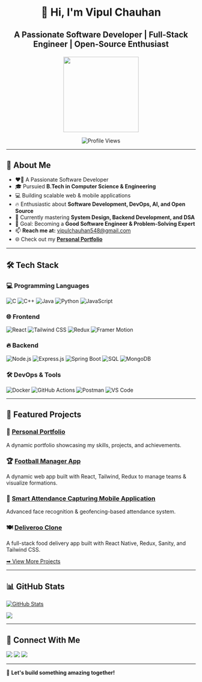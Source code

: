 # <p align="center">👋 Hi, I'm Vipul Chauhan</p>
## <p align="center"> A Passionate Software Developer | Full-Stack Engineer | Open-Source Enthusiast</p>

<p align="center">
  <img src="https://avatars.githubusercontent.com/u/90852928?v=4" width="200" height="200">
</p>

<p align="center">
  <img src="https://komarev.com/ghpvc/?username=vipulchauhan89&label=Profile%20views&color=32CD32&style=flat" alt="Profile Views" />
</p>

---

## 🚀 About Me
- ❤️‍🔥 A Passionate Software Developer
- 🎓 Pursuied **B.Tech in Computer Science & Engineering**
- 💻 Building scalable web & mobile applications
- 🔥 Enthusiastic about **Software Development, DevOps, AI, and Open Source**
- 🌱 Currently mastering **System Design, Backend Development, and DSA**
- 🎯 Goal: Becoming a **Good Software Engineer & Problem-Solving Expert**
- 📫 **Reach me at:** [vipulchauhan548@gmail.com](mailto:vipulchauhan548@gmail.com)
- 🌐 Check out my **[Personal Portfolio](https://vipulchauhan89.github.io/Personal-portfolio/)**

---

## 🛠️ Tech Stack

### 💻 Programming Languages
![C](https://img.shields.io/badge/C-00599C?style=flat&logo=c&logoColor=white)
![C++](https://img.shields.io/badge/C++-00599C?style=flat&logo=c%2B%2B&logoColor=white)
![Java](https://img.shields.io/badge/Java-007396?style=flat&logo=java&logoColor=white)
![Python](https://img.shields.io/badge/Python-3776AB?style=flat&logo=python&logoColor=white)
![JavaScript](https://img.shields.io/badge/JavaScript-F7DF1E?style=flat&logo=javascript&logoColor=black)

### 🌐 Frontend
![React](https://img.shields.io/badge/React-61DAFB?style=flat&logo=react&logoColor=black)
![Tailwind CSS](https://img.shields.io/badge/Tailwind%20CSS-38B2AC?style=flat&logo=tailwind-css&logoColor=white)
![Redux](https://img.shields.io/badge/Redux-764ABC?style=flat&logo=redux&logoColor=white)
![Framer Motion](https://img.shields.io/badge/Framer%20Motion-0055FF?style=flat&logo=framer&logoColor=white)

### 🔥 Backend
![Node.js](https://img.shields.io/badge/Node.js-339933?style=flat&logo=node.js&logoColor=white)
![Express.js](https://img.shields.io/badge/Express.js-000000?style=flat&logo=express&logoColor=white)
![Spring Boot](https://img.shields.io/badge/Spring%20Boot-6DB33F?style=flat&logo=spring-boot&logoColor=white)
![SQL](https://img.shields.io/badge/SQL-CC2927?style=flat&logo=amazon-dynamodb&logoColor=white)
![MongoDB](https://img.shields.io/badge/MongoDB-4EA94B?style=flat&logo=mongodb&logoColor=white)

### 🛠️ DevOps & Tools
![Docker](https://img.shields.io/badge/Docker-2496ED?style=flat&logo=docker&logoColor=white)
![GitHub Actions](https://img.shields.io/badge/GitHub%20Actions-2088FF?style=flat&logo=github-actions&logoColor=white)
![Postman](https://img.shields.io/badge/Postman-FF6C37?style=flat&logo=postman&logoColor=white)
![VS Code](https://img.shields.io/badge/VS%20Code-007ACC?style=flat&logo=visual-studio-code&logoColor=white)

---

## 🌟 Featured Projects

### 🚀 [Personal Portfolio](https://vipulchauhan89.github.io/Personal-portfolio/)
A dynamic portfolio showcasing my skills, projects, and achievements.

### 🏆 [Football Manager App](https://github.com/VipulChauhan89/Football-Manager-App)
A dynamic web app built with React, Tailwind, Redux to manage teams & visualize formations.

### 📸 [Smart Attendance Capturing Mobile Application](https://github.com/VipulChauhan89/Presence-2.0)
Advanced face recognition & geofencing-based attendance system.

### 🍽️ [Deliveroo Clone](https://github.com/VipulChauhan89/Deliveroo-Clone)
A full-stack food delivery app built with React Native, Redux, Sanity, and Tailwind CSS.

[➡ View More Projects](https://github.com/VipulChauhan89?tab=repositories)

---

## 📊 GitHub Stats

<a href="http://www.github.com/VipulChauhan89"><img src="https://github-readme-stats.vercel.app/api?username=VipulChauhan89&show_icons=true&hide=&count_private=true&title_color=0891b2&text_color=ffffff&icon_color=0891b2&bg_color=1c1917&hide_border=true&show_icons=true" alt="GitHub Stats" /></a>

<a href="http://www.github.com/VipulChauhan89"><img src="https://github-readme-streak-stats.herokuapp.com/?user=VipulChauhan89&stroke=ffffff&background=1c1917&ring=0891b2&fire=0891b2&currStreakNum=ffffff&currStreakLabel=0891b2&sideNums=ffffff&sideLabels=ffffff&dates=ffffff&hide_border=true" /></a>

---

## 🔗 Connect With Me

<p align="left">
  <a href="https://www.linkedin.com/in/vipul-chauhan-19352b1b6/" target="_blank"><img src="https://img.shields.io/badge/LinkedIn-0A66C2?style=flat&logo=linkedin&logoColor=white"></a>
  <a href="https://github.com/VipulChauhan89" target="_blank"><img src="https://img.shields.io/badge/GitHub-181717?style=flat&logo=github&logoColor=white"></a>
  <a href="http://www.instagram.com/vipul_chauhan89/" target="_blank"><img src="https://img.shields.io/badge/Instagram-E4405F?style=flat&logo=instagram&logoColor=white"></a>
</p>

---

🚀 **Let's build something amazing together!**

